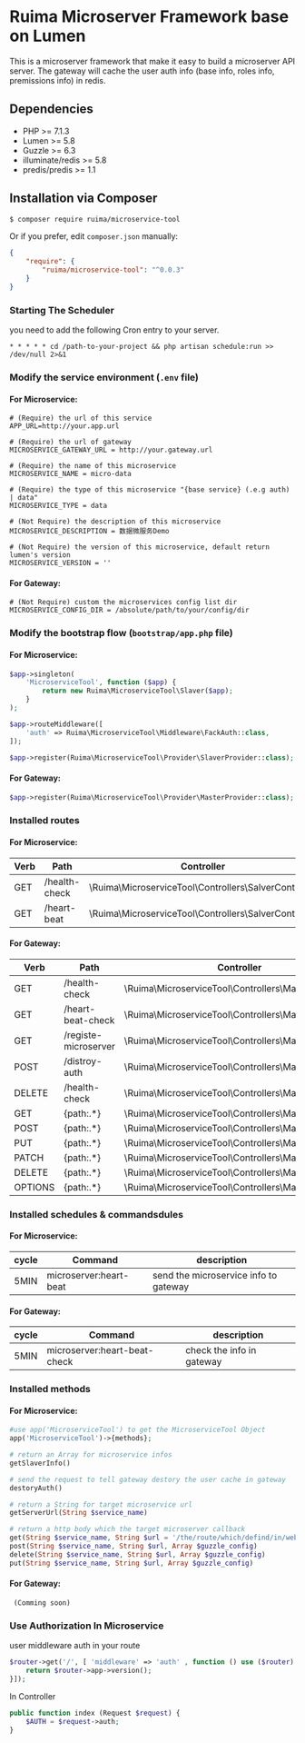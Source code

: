 # Ruima Microserver Framework base on Lumen

This is a microserver framework that make it easy to build a microserver API server.
The gateway will cache the user auth info (base info, roles info, premissions info) in redis.


## Dependencies
* PHP >= 7.1.3
* Lumen >= 5.8
* Guzzle >= 6.3
* illuminate/redis >= 5.8
* predis/predis >= 1.1

## Installation via Composer
```bash
$ composer require ruima/microservice-tool
```
Or if you prefer, edit `composer.json` manually:

```json
{
    "require": {
        "ruima/microservice-tool": "^0.0.3"
    }
}
```

### Starting The Scheduler
you need to add the following Cron entry to your server.
```
* * * * * cd /path-to-your-project && php artisan schedule:run >> /dev/null 2>&1
```

### Modify the service environment (```.env``` file)
#### For Microservice:
```
# (Require) the url of this service
APP_URL=http://your.app.url

# (Require) the url of gateway
MICROSERVICE_GATEWAY_URL = http://your.gateway.url

# (Require) the name of this microservice
MICROSERVICE_NAME = micro-data

# (Require) the type of this microservice "{base service} (.e.g auth) | data"
MICROSERVICE_TYPE = data

# (Not Require) the description of this microservice
MICROSERVICE_DESCRIPTION = 数据微服务Demo

# (Not Require) the version of this microservice, default return lumen's version
MICROSERVICE_VERSION = ''
```

#### For Gateway:
```
# (Not Require) custom the microservices config list dir 
MICROSERVICE_CONFIG_DIR = /absolute/path/to/your/config/dir
```

### Modify the bootstrap flow (```bootstrap/app.php``` file)
#### For Microservice:
```php
$app->singleton(
    'MicroserviceTool', function ($app) {
        return new Ruima\MicroserviceTool\Slaver($app);
    }
);

$app->routeMiddleware([
    'auth' => Ruima\MicroserviceTool\Middleware\FackAuth::class,
]);

$app->register(Ruima\MicroserviceTool\Provider\SlaverProvider::class);
```

#### For Gateway: 
``` php
$app->register(Ruima\MicroserviceTool\Provider\MasterProvider::class);
```

### Installed routes
#### For Microservice:
Verb | Path | Controller | Action
--- | --- | --- | ---
GET | /health-check | \Ruima\MicroserviceTool\Controllers\SalverController | healthCheck
GET | /heart-beat | \Ruima\MicroserviceTool\Controllers\SalverController | heartBeat

#### For Gateway: 
Verb | Path | Controller | Action
--- | --- | --- | ---
GET | /health-check | \Ruima\MicroserviceTool\Controllers\MasterController | healthCheck
GET | /heart-beat-check | \Ruima\MicroserviceTool\Controllers\MasterController | heartBeatCheck
GET | /registe-microserver | \Ruima\MicroserviceTool\Controllers\MasterController | healthCheck
POST | /distroy-auth | \Ruima\MicroserviceTool\Controllers\MasterController | registerMicroserver
DELETE | /health-check | \Ruima\MicroserviceTool\Controllers\MasterController | distroyAuthToken
GET | {path:.*} | \Ruima\MicroserviceTool\Controllers\MasterController | distribute
POST | {path:.*} | \Ruima\MicroserviceTool\Controllers\MasterController | distribute
PUT | {path:.*} | \Ruima\MicroserviceTool\Controllers\MasterController | distribute
PATCH | {path:.*} | \Ruima\MicroserviceTool\Controllers\MasterController | distribute
DELETE | {path:.*} | \Ruima\MicroserviceTool\Controllers\MasterController | distribute
OPTIONS | {path:.*} | \Ruima\MicroserviceTool\Controllers\MasterController | distribute

### Installed schedules & commandsdules
#### For Microservice:
cycle | Command | description
--- | --- | --- 
5MIN | microserver:heart-beat | send the microservice info to gateway

#### For Gateway: 
cycle | Command | description
--- | --- | --- 
5MIN | microserver:heart-beat-check | check the info in gateway

### Installed methods
#### For Microservice:
```php
#use app('MicroserviceTool') to get the MicroserviceTool Object
app('MicroserviceTool')->{methods};

# return an Array for microservice infos
getSlaverInfo()

# send the request to tell gateway destory the user cache in gateway
destoryAuth() 

# return a String for target microservice url
getServerUrl(String $service_name) 

# return a http body which the target microserver callback
get(String $service_name, String $url = '/the/route/which/defind/in/web.php/or/api.php', Array $guzzle_config = []) 
post(String $service_name, String $url, Array $guzzle_config) 
delete(String $service_name, String $url, Array $guzzle_config) 
put(String $service_name, String $url, Array $guzzle_config) 
```
#### For Gateway: 
```
 (Comming soon)
```

### Use Authorization In Microservice
user middleware auth in your route
```php
$router->get('/', [ 'middleware' => 'auth' , function () use ($router) {
    return $router->app->version();
}]);
```
In Controller
```php
public function index (Request $request) {
    $AUTH = $request->auth;
}
```

